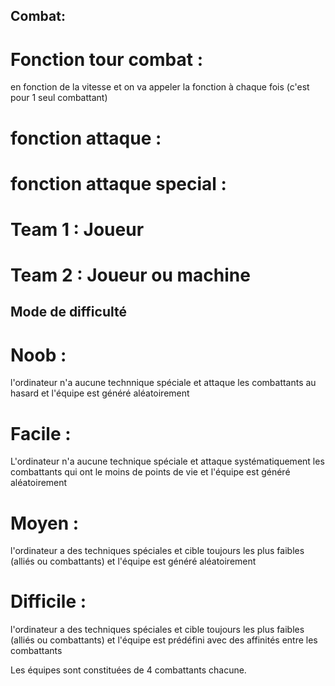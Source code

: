 ## Combat:
# Fonction tour combat : 
en fonction de la vitesse et on va appeler la fonction à chaque fois (c'est pour 1 seul combattant)
# fonction attaque  :
# fonction attaque special :


# Team 1 : Joueur
# Team 2 : Joueur ou machine 
## Mode de difficulté
# Noob : 
l'ordinateur n'a aucune technnique spéciale et attaque les combattants au hasard et l'équipe est généré aléatoirement
# Facile :
L'ordinateur n'a aucune technique spéciale et attaque systématiquement les combattants qui ont le moins de points de vie et l'équipe est généré aléatoirement
# Moyen : 
l'ordinateur a des techniques spéciales et cible toujours les plus faibles (alliés ou combattants) et l'équipe est généré aléatoirement
# Difficile : 
l'ordinateur a des techniques spéciales et cible toujours les plus faibles (alliés ou combattants) et l'équipe est prédéfini avec des affinités entre les combattants

Les équipes sont constituées de 4 combattants chacune.



